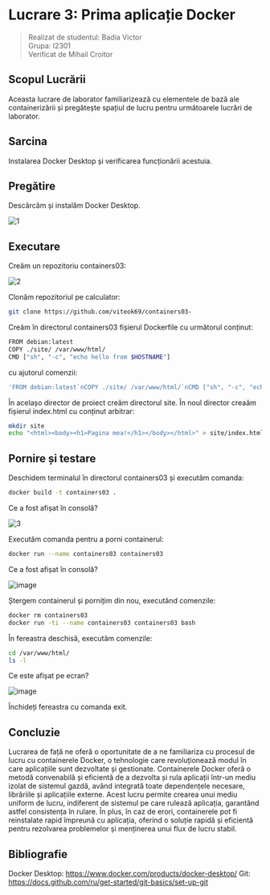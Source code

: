 # Lucrare 3: Prima aplicație Docker

> Realizat de studentul: Badia Victor \
> Grupa: I2301
> \
> Verificat de Mihail Croitor

## Scopul Lucrării

Aceasta lucrare de laborator familiarizează cu elementele de bază ale containerizării și pregătește spațiul de lucru pentru următoarele lucrări de laborator.

## Sarcina

Instalarea Docker Desktop și verificarea funcționării acestuia.

## Pregătire

Descărcăm și instalăm Docker Desktop.

![1](https://github.com/user-attachments/assets/c54a3b3b-2838-4f28-8536-97080b3d7e2c)

## Executare

Creăm un repozitoriu containers03:

![2](https://github.com/user-attachments/assets/c6cc6aaa-a38e-4928-a703-752b23a7b301)

Clonăm repozitoriul pe calculator:

```bash
git clone https://github.com/viteok69/containers03-
```

Creăm în directorul containers03 fișierul Dockerfile cu următorul conținut:

```bash
FROM debian:latest
COPY ./site/ /var/www/html/
CMD ["sh", "-c", "echo hello from $HOSTNAME"]
```

cu ajutorul comenzii:

```bash
'FROM debian:latest`nCOPY ./site/ /var/www/html/`nCMD ["sh", "-c", "echo hello from $HOSTNAME"]' | Out-File -FilePath Dockerfile
```

În acelașo director de proiect creăm directorul site. În noul director creaăm fișierul index.html cu conținut arbitrar:

```bash
mkdir site
echo "<html><body><h1>Pagina mea!</h1></body></html>" > site/index.html
```

## Pornire și testare

Deschidem terminalul în directorul containers03 și executăm comanda:

```bash
docker build -t containers03 .
```

Ce a fost afișat în consolă?

![3](https://github.com/user-attachments/assets/7f9b3d20-c056-4168-9755-d0c09bd7e7b4)

Executăm comanda pentru a porni containerul:

```bash
docker run --name containers03 containers03
```

Ce a fost afișat în consolă?

![image](https://github.com/user-attachments/assets/5e58e241-4b44-497b-8b59-38b55d2458b5)

Ștergem containerul și pornițim din nou, executând comenzile:

```bash
docker rm containers03
docker run -ti --name containers03 containers03 bash
```

În fereastra deschisă, executăm comenzile:

```bash
cd /var/www/html/
ls -l
```

Ce este afișat pe ecran?

![image](https://github.com/user-attachments/assets/26deec58-d3be-4c97-9f40-c971e5eb7110)

Închideți fereastra cu comanda exit.

## Concluzie

Lucrarea de față ne oferă o oportunitate de a ne familiariza cu procesul de lucru cu containerele Docker, o tehnologie care revoluționează modul în care aplicațiile sunt dezvoltate și gestionate. Containerele Docker oferă o metodă convenabilă și eficientă de a dezvolta și rula aplicații într-un mediu izolat de sistemul gazdă, având integrată toate dependențele necesare, librăriile și aplicațiile externe. Acest lucru permite crearea unui mediu uniform de lucru, indiferent de sistemul pe care rulează aplicația, garantând astfel consistența în rulare. În plus, în caz de erori, containerele pot fi reinstalate rapid împreună cu aplicația, oferind o soluție rapidă și eficientă pentru rezolvarea problemelor și menținerea unui flux de lucru stabil.

## Bibliografie

Docker Desktop: https://www.docker.com/products/docker-desktop/
Git: https://docs.github.com/ru/get-started/git-basics/set-up-git
